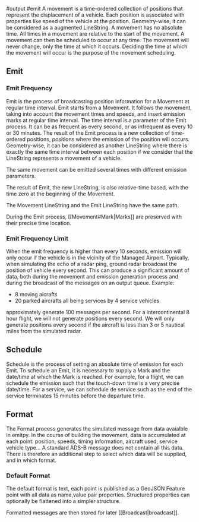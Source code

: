 #output #emit
A movement is a time-ordered collection of positions that represent the displacement of a vehicle. Each position is associated with properties like speed of the vehicle at the position.
Geometry-wise, it can be considered as a augmented LineString.
A movement has no absolute time. All times in a movement are relative to the start of the movement. A movement can then be scheduled to occur at any time. The movement will never change, only the time at which it occurs. Deciding the time at which the movement will occur is the purpose of the movement scheduling.

## Emit

### Emit Frequency
Emit is the process of broadcasting position information for a Movement at regular time interval.
Emit starts from a Movement. It follows the movement, taking into account the movement times and speeds, and insert emission marks at regular time interval. The time interval is a parameter of the Emit process. It can be as frequent as every second, or as infrequent as every 10 or 30 minutes.
The result of the Emit process is a new collection of time-ordered positions, positions where the emission of the position will occurs. Geometry-wise, it can be considered as another LineString where there is exactly the same time interval between each position if we consider that the LineString represents a movement of a vehicle.

The same movement can be emitted several times with different emission parameters.

The result of Emit, the new LineString, is also relative-time based, with the time zero at the beginning of the Movement.

The Movement LineString and the Emit LineString have the same path.

During the Emit process, [[Movement#Mark|Marks]] are preserved with their precise time location.

### Emit Frequency Limit
When the emit frequency is higher than every 10 seconds, emission will only occur if the vehicle is in the vicinity of the Managed Airport.
Typically, when simulating the echo of a radar ping, ground radar broadcast the position of vehicle every second. This can produce a significant amount of data, both during the movement and emission generation process and during the broadcast of the messages on an output queue.
Example:
- 8 moving aicrafts
- 20 parked aircrafts all being services by 4 service vehicles

approximately generate 100 messages per second.
For a intercontinental 8 hour flight, we will not generate positions every second. We will only generate positions every second if the aircraft is less than 3 or 5 nautical miles from the simulated radar.

## Schedule
Schedule is the process of setting an absolute time of emission for each Emit.
To schedule an Emit, it is necessary to supply a Mark and the date/time at which the Mark is reached.
For example, for a flight, we can schedule the emission such that the touch-down time is a very precise date/time. For a service, we can schedule de service such as the end of the service terminates 15 minutes before the departure time.

## Format
The Format process generates the simulated message from data avaialble in emitpy.
In the course of building the movement, data is accumulated at each point: position, speeds, timing information, aircraft used, service vehicle type...
A standard ADS-B message does not contain all this data. There is therefore an additional step to select which data will be supplied, and in which format.

### Default Format
The default format is text, each point is published as a GeoJSON Feature point with all data as name,value pair properties. Structured properties can optionally be flattened into a simpler structure.

Formatted messages are then stored for later [[Broadcast|broadcast]].